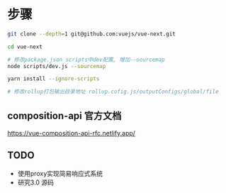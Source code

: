 # 步骤


```bash
git clone --depth=1 git@github.com:vuejs/vue-next.git

cd vue-next

# 修改package.json scripts中dev配置, 增加--sourcemap
node scripts/dev.js --sourcemap

yarn install --ignore-scripts

# 修改rollup打包输出目录地址 rollup.cofig.js/outputConfigs/global/file
```


##  composition-api 官方文档

https://vue-composition-api-rfc.netlify.app/


## TODO

- 使用proxy实现简易响应式系统
- 研究3.0 源码